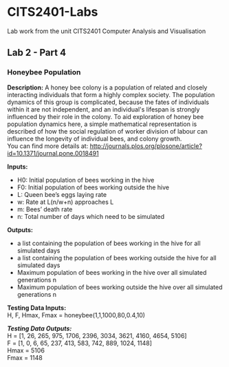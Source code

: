 # CITS2401-Labs
Lab work from the unit CITS2401 Computer Analysis and Visualisation

## Lab 2 - Part 4
### Honeybee Population
**Description:**
A honey bee colony is a population of related and closely interacting individuals that form a highly complex society. The population dynamics of this group is complicated, because the fates of individuals within it are not independent, and an individual's lifespan is strongly influenced by their role in the colony. To aid exploration of honey bee population dynamics here, a simple mathematical representation is described of how the social regulation of worker division of labour can influence the longevity of individual bees, and colony growth.\
You can find more details at: http://journals.plos.org/plosone/article?id=10.1371/journal.pone.0018491

**Inputs:**
- H0: Initial population of bees working in the hive
- F0: Initial population of bees working outside the hive
- L: Queen bee’s eggs laying rate
- w: Rate at L(n/w+n) approaches L
- m: Bees’ death rate
- n: Total number of days which need to be simulated

**Outputs:**
- a list containing the population of bees working in the hive for all simulated days
- a list containing the population of bees working outside the hive for all simulated days
- Maximum population of bees working in the hive over all simulated generations n
- Maximum population of bees working outside the hive over all simulated generations n

**Testing Data Inputs:** \
H, F, Hmax, Fmax = honeybee(1,1,1000,80,0.4,10)

***Testing Data Outputs:*** \
H = [1, 26, 265, 975, 1706, 2396, 3034, 3621, 4160, 4654, 5106]\
F = [1, 0, 6, 65, 237, 413, 583, 742, 889, 1024, 1148]\
Hmax = 5106\
Fmax = 1148 
